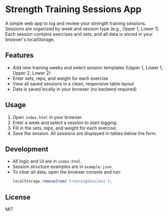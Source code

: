 # Strength Training Sessions App

A simple web app to log and review your strength training sessions. Sessions are organized by week and session type (e.g., Upper 1, Lower 1). Each session contains exercises and sets, and all data is stored in your browser's localStorage.

## Features
- Add new training weeks and select session templates (Upper 1, Lower 1, Upper 2, Lower 2)
- Enter sets, reps, and weight for each exercise
- View all saved sessions in a clean, responsive table layout
- Data is saved locally in your browser (no backend required)

## Usage
1. Open `index.html` in your browser.
2. Enter a week and select a session to start logging.
3. Fill in the sets, reps, and weight for each exercise.
4. Save the session. All sessions are displayed in tables below the form.

## Development
- All logic and UI are in `index.html`.
- Session structure examples are in `example.json`.
- To clear all data, open the browser console and run:
  ```js
  localStorage.removeItem('trainingSessions');
  ```

## License
MIT


